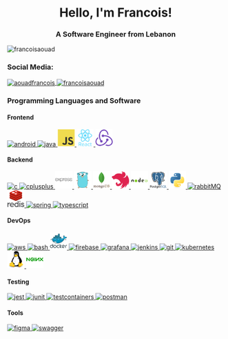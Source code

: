 <h1 align="center">Hello, I'm Francois!</h1>
<h3 align="center">A Software Engineer from Lebanon</h3>

<p align="left"><img src="https://komarev.com/ghpvc/?username=francoisaouad&label=Profile%20views&color=0e75b6&style=flat" alt="francoisaouad" /></p>

<h3 align="left">Social Media:</h3>
<p align="left">
    <a href="https://twitter.com/aouadfrancois" target="blank">
        <img align="center" src="https://raw.githubusercontent.com/rahuldkjain/github-profile-readme-generator/master/src/images/icons/Social/twitter.svg" alt="aouadfrancois" height="30" width="40" />
    </a>
    <a href="https://linkedin.com/in/francoisaouad" target="blank">
        <img align="center" src="https://raw.githubusercontent.com/rahuldkjain/github-profile-readme-generator/master/src/images/icons/Social/linked-in-alt.svg" alt="francoisaouad" height="30" width="40" />
    </a>
</p>

<h3 align="left">Programming Languages and Software</h3>
<p align="left"> 
<h4 align="left">Frontend</h4>
<a href="https://developer.android.com" target="_blank" rel="noreferrer"> 
<img src="https://user-images.githubusercontent.com/25181517/117269608-b7dcfb80-ae58-11eb-8e66-6cc8753553f0.png" alt="android" width="40" height="40"/> </a> 
<a href="https://www.java.com" target="_blank" rel="noreferrer"> 
<img src="https://user-images.githubusercontent.com/25181517/117201156-9a724800-adec-11eb-9a9d-3cd0f67da4bc.png" alt="java" width="40" height="40"/> </a>
<a href="https://developer.mozilla.org/en-US/docs/Web/JavaScript" target="_blank" rel="noreferrer"> 
<img src="https://raw.githubusercontent.com/devicons/devicon/master/icons/javascript/javascript-original.svg" alt="javascript" width="40" height="40"/> </a>
<a href="https://reactjs.org/" target="_blank" rel="noreferrer"> 
<img src="https://raw.githubusercontent.com/devicons/devicon/master/icons/react/react-original-wordmark.svg" alt="react" width="40" height="40"/> </a> 



<a href="https://redux.js.org" target="_blank" rel="noreferrer"> 
<img src="https://raw.githubusercontent.com/devicons/devicon/master/icons/redux/redux-original.svg" alt="redux" width="40" height="40"/> </a> 


<h4 align="left">Backend</h4>
<a href="https://www.cprogramming.com/" target="_blank" rel="noreferrer"> 
<img src="https://user-images.githubusercontent.com/25181517/192106070-46255bcf-65e6-4c6b-a296-bf8d0d8fb2a7.png" alt="c" width="40" height="40"/> </a> 
<a href="https://www.w3schools.com/cpp/" target="_blank" rel="noreferrer">
<img src="https://user-images.githubusercontent.com/25181517/192106073-90fffafe-3562-4ff9-a37e-c77a2da0ff58.png" alt="cplusplus" width="40" height="40"/> </a> 
<a href="https://expressjs.com" target="_blank" rel="noreferrer"> 
<img src="https://raw.githubusercontent.com/devicons/devicon/master/icons/express/express-original-wordmark.svg" alt="express" width="40" height="40"/> </a>
<a href="https://golang.org" target="_blank" rel="noreferrer"> 
<img src="https://raw.githubusercontent.com/devicons/devicon/master/icons/go/go-original.svg" alt="go" width="40" height="40"/> </a> 
<a href="https://www.mongodb.com/" target="_blank" rel="noreferrer"> 
<img src="https://raw.githubusercontent.com/devicons/devicon/master/icons/mongodb/mongodb-original-wordmark.svg" alt="mongodb" width="40" height="40"/> </a> 
<a href="https://nestjs.com/" target="_blank" rel="noreferrer"> 
<img src="https://raw.githubusercontent.com/devicons/devicon/master/icons/nestjs/nestjs-plain.svg" alt="nestjs" width="40" height="40"/> </a> 
<a href="https://nodejs.org" target="_blank" rel="noreferrer"> 
<img src="https://raw.githubusercontent.com/devicons/devicon/master/icons/nodejs/nodejs-original-wordmark.svg" alt="nodejs" width="40" height="40"/> </a> 

<a href="https://www.postgresql.org" target="_blank" rel="noreferrer"> 
<img src="https://raw.githubusercontent.com/devicons/devicon/master/icons/postgresql/postgresql-original-wordmark.svg" alt="postgresql" width="40" height="40"/> </a> 
<a href="https://www.python.org" target="_blank" rel="noreferrer"> 
<img src="https://raw.githubusercontent.com/devicons/devicon/master/icons/python/python-original.svg" alt="python" width="40" height="40"/> </a> 

<a href="https://www.rabbitmq.com" target="_blank" rel="noreferrer"> 
<img src="https://www.vectorlogo.zone/logos/rabbitmq/rabbitmq-icon.svg" alt="rabbitMQ" width="40" height="40"/> </a> 
<a href="https://redis.io" target="_blank" rel="noreferrer"> 
<img src="https://raw.githubusercontent.com/devicons/devicon/master/icons/redis/redis-original-wordmark.svg" alt="redis" width="40" height="40"/> </a> 
<a href="https://spring.io/" target="_blank" rel="noreferrer"> 
<img src="https://user-images.githubusercontent.com/25181517/183891303-41f257f8-6b3d-487c-aa56-c497b880d0fb.png" alt="spring" width="40" height="40"/> </a> 

<a href="https://www.typescriptlang.org/" target="_blank" rel="noreferrer"> 
<img src="https://user-images.githubusercontent.com/25181517/192108376-c675d39b-90f6-4073-bde6-5a9291644657.png" alt="typescript" width="40" height="40"/> </a> 

<h4 align="left">DevOps</h4>
<a href="https://aws.amazon.com" target="_blank" rel="noreferrer"> 
<img src="https://user-images.githubusercontent.com/25181517/183896132-54262f2e-6d98-41e3-8888-e40ab5a17326.png" alt="aws" width="40" height="40"/> </a> 

<a href="https://www.gnu.org/software/bash/" target="_blank" rel="noreferrer"> 
<img src="https://user-images.githubusercontent.com/25181517/192158606-7c2ef6bd-6e04-47cf-b5bc-da2797cb5bda.png" alt="bash" width="40" height="40"/> </a> 
<a href="https://www.docker.com/" target="_blank" rel="noreferrer"> 
<img src="https://raw.githubusercontent.com/devicons/devicon/master/icons/docker/docker-original-wordmark.svg" alt="docker" width="40" height="40"/> </a> 
<a href="https://firebase.google.com/" target="_blank" rel="noreferrer"> 
<img src="https://www.vectorlogo.zone/logos/firebase/firebase-icon.svg" alt="firebase" width="40" height="40"/> </a> 
<a href="https://grafana.com" target="_blank" rel="noreferrer"> 
<img src="https://www.vectorlogo.zone/logos/grafana/grafana-icon.svg" alt="grafana" width="40" height="40"/> </a> 
<a href="https://www.jenkins.io" target="_blank" rel="noreferrer"> 
<img src="https://www.vectorlogo.zone/logos/jenkins/jenkins-icon.svg" alt="jenkins" width="40" height="40"/> </a> 
<a href="https://git-scm.com/" target="_blank" rel="noreferrer"> 
<img src="https://www.vectorlogo.zone/logos/git-scm/git-scm-icon.svg" alt="git" width="40" height="40"/> </a> 

<a href="https://kubernetes.io" target="_blank" rel="noreferrer"> 
<img src="https://www.vectorlogo.zone/logos/kubernetes/kubernetes-icon.svg" alt="kubernetes" width="40" height="40"/> </a> 
<a href="https://www.linux.org/" target="_blank" rel="noreferrer"> 
<img src="https://raw.githubusercontent.com/devicons/devicon/master/icons/linux/linux-original.svg" alt="linux" width="40" height="40"/> </a> 
<a href="https://www.nginx.com" target="_blank" rel="noreferrer"> 
<img src="https://raw.githubusercontent.com/devicons/devicon/master/icons/nginx/nginx-original.svg" alt="nginx" width="40" height="40"/> </a> 


<h4 align="left">Testing</h4>
<a href="https://jestjs.io" target="_blank" rel="noreferrer">
<img src="https://www.vectorlogo.zone/logos/jestjsio/jestjsio-icon.svg" alt="jest" width="40" height="40"/> </a> 

<a href="https://junit.com" target="_blank" rel="noreferrer"> 
<img src="https://user-images.githubusercontent.com/25181517/117533873-484d4480-afef-11eb-9fad-67c8605e3592.png" alt="junit" width="40" height="40"/> </a> 

<a href="https://testcontainers.com" target="_blank" rel="noreferrer"> 
<img src="https://user-images.githubusercontent.com/25181517/184097317-690eea12-3a26-4f7c-8521-729ebbbb3f98.png" alt="testcontainers" width="40" height="40"/> </a> 

<a href="https://postman.com" target="_blank" rel="noreferrer"> 
<img src="https://www.vectorlogo.zone/logos/getpostman/getpostman-icon.svg" alt="postman" width="40" height="40"/> </a> 

<h4 align="left">Tools</h4>
<a href="https://www.figma.com/" target="_blank" rel="noreferrer"> 
<img src="https://www.vectorlogo.zone/logos/figma/figma-icon.svg" alt="figma" width="40" height="40"/> </a> 

<a href="https://www.swagger.com/" target="_blank" rel="noreferrer"> 
<img src="https://user-images.githubusercontent.com/25181517/186711335-a3729606-5a78-4496-9a36-06efcc74f800.png" alt="swagger" width="40" height="40"/> </a> 

</p>
